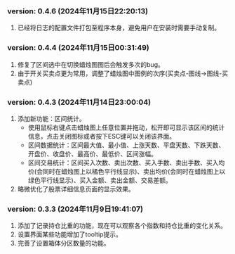 ### version: 0.4.6 (2024年11月15日22:20:13)
1. 已经将日志的配置文件打包至程序本身，避免用户在安装时需要手动复制。


### version: 0.4.4 (2024年11月15日00:31:49)
1. 修复了区间选中在切换蜡烛图图后会触发多次的bug。
2. 由于开关买卖点更为常用，调整了蜡烛图中图例的次序(买卖点-图线→图线-买卖点)


### version: 0.4.3 (2024年11月14日23:00:04)
1. 添加新功能：区间统计。
   - 使用鼠标右键点击蜡烛图上任意位置并拖动，松开即可显示该区间的统计信息，点击关闭图标或者按下ESC键可以关闭该界面。
   - 区间数据统计：区间最大值、最小值、上涨天数、平盘天数、下跌天数、开盘价、收盘价、最高价、最低价、区间涨幅。
   - 区间交易统计：区间买入次数、卖出次数、买入手数、卖出手数、买入均价(会同时在蜡烛图上以橘色平行线显示)、卖出均价(会同时在蜡烛图上以绿色平行线显示)、买入金额、卖出金额、交易差额。
2. 略微优化了股票详细信息页面的显示效果。


### version: 0.3.3 (2024年11月9日19:41:07)
1. 添加了记录持仓比重的功能，现在可以观察各个指数和持仓比重的变化关系。
2. 设置界面某些功能增加了tooltip提示。
3. 完善了设置箱体分区数量的功能。